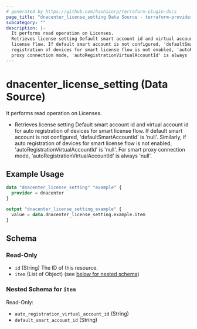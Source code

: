 ```yaml
---
# generated by https://github.com/hashicorp/terraform-plugin-docs
page_title: "dnacenter_license_setting Data Source - terraform-provider-dnacenter"
subcategory: ""
description: |-
  It performs read operation on Licenses.
  Retrieves license setting Default smart account id and virtual account id for auto registration of devices for smart
  license flow. If default smart account is not configured, 'defaultSmartAccountId' is 'null'. Similarly, if auto
  registration of devices for smart license flow is not enabled, 'autoRegistrationVirtualAccountId' is 'null'. For smart
  proxy connection mode, 'autoRegistrationVirtualAccountId' is always 'null'.
---
```


# dnacenter_license_setting (Data Source)

It performs read operation on Licenses.

- Retrieves license setting Default smart account id and virtual account id for auto registration of devices for smart
license flow. If default smart account is not configured, 'defaultSmartAccountId' is 'null'. Similarly, if auto
registration of devices for smart license flow is not enabled, 'autoRegistrationVirtualAccountId' is 'null'. For smart
proxy connection mode, 'autoRegistrationVirtualAccountId' is always 'null'.

## Example Usage

```terraform
data "dnacenter_license_setting" "example" {
  provider = dnacenter
}

output "dnacenter_license_setting_example" {
  value = data.dnacenter_license_setting.example.item
}
```

<!-- schema generated by tfplugindocs -->
## Schema

### Read-Only

- `id` (String) The ID of this resource.
- `item` (List of Object) (see [below for nested schema](#nestedatt--item))

<a id="nestedatt--item"></a>
### Nested Schema for `item`

Read-Only:

- `auto_registration_virtual_account_id` (String)
- `default_smart_account_id` (String)
